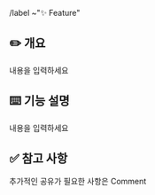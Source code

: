 /label ~"✨ Feature"

## ✏️ 개요

내용을 입력하세요

## ⌨️ 기능 설명

내용을 입력하세요

## ✅ 참고 사항

추가적인 공유가 필요한 사항은 Comment

